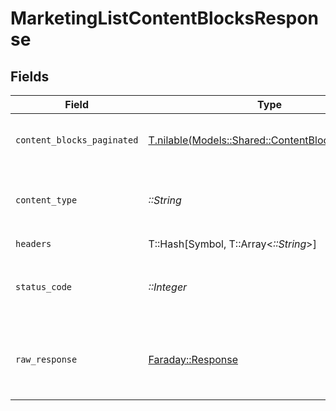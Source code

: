 # MarketingListContentBlocksResponse


## Fields

| Field                                                                                              | Type                                                                                               | Required                                                                                           | Description                                                                                        |
| -------------------------------------------------------------------------------------------------- | -------------------------------------------------------------------------------------------------- | -------------------------------------------------------------------------------------------------- | -------------------------------------------------------------------------------------------------- |
| `content_blocks_paginated`                                                                         | [T.nilable(Models::Shared::ContentBlocksPaginated)](../../models/shared/contentblockspaginated.md) | :heavy_minus_sign:                                                                                 | The list of Content Blocks was retrieved.                                                          |
| `content_type`                                                                                     | *::String*                                                                                         | :heavy_check_mark:                                                                                 | HTTP response content type for this operation                                                      |
| `headers`                                                                                          | T::Hash[Symbol, T::Array<*::String*>]                                                              | :heavy_check_mark:                                                                                 | N/A                                                                                                |
| `status_code`                                                                                      | *::Integer*                                                                                        | :heavy_check_mark:                                                                                 | HTTP response status code for this operation                                                       |
| `raw_response`                                                                                     | [Faraday::Response](https://www.rubydoc.info/gems/faraday/Faraday/Response)                        | :heavy_check_mark:                                                                                 | Raw HTTP response; suitable for custom response parsing                                            |